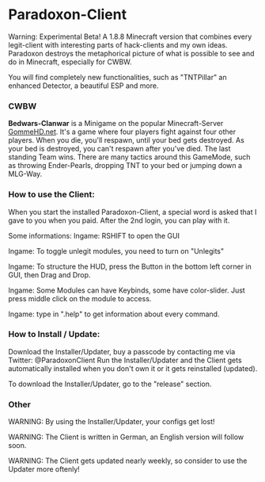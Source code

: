 # Paradoxon-Client

Warning: Experimental Beta!
A 1.8.8 Minecraft version that combines every legit-client with interesting parts of hack-clients and my own ideas.
Paradoxon destroys the metaphorical picture of what is possible to see and do in Minecraft, especially for CWBW.

You will find completely new functionalities, such as "TNTPillar" an enhanced Detector, a beautiful ESP and more.

### CWBW
**Bedwars-Clanwar** is a Minigame on the popular Minecraft-Server [GommeHD.net](gommehd.net).
It's a game where four players fight against four other players.
When you die, you'll respawn, until your bed gets destroyed. As your bed is destroyed, you can't respawn after you've died.
The last standing Team wins.
There are many tactics around this GameMode, such as throwing Ender-Pearls, dropping TNT to your bed or jumping down a MLG-Way.




### How to use the Client:

When you start the installed Paradoxon-Client, a special word is asked that I gave to you when you paid.
After the 2nd login, you can play with it.

Some informations:
Ingame: RSHIFT to open the GUI

Ingame: To toggle unlegit modules, you need to turn on "Unlegits"

Ingame: To structure the HUD, press the Button in the bottom left corner in GUI, then Drag and Drop.

Ingame: Some Modules can have Keybinds, some have color-slider. Just press middle click on the module to access.

Ingame: type in ".help" to get information about every command.


### How to Install / Update:

Download the Installer/Updater, buy a passcode by contacting me via Twitter: @ParadoxonClient
Run the Installer/Updater and the Client gets automatically installed when you don't own it or it gets reinstalled (updated). 

To download the Installer/Updater, go to the "release" section.

### Other

WARNING: By using the Installer/Updater, your configs get lost!

WARNING: The Client is written in German, an English version will follow soon.

WARNING: The Client gets updated nearly weekly, so consider to use the Updater more oftenly!

